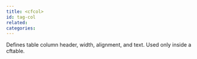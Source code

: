 ```yaml
---
title: <cfcol>
id: tag-col
related:
categories:
---
```


Defines table column header, width, alignment, and text. Used only inside a cftable.